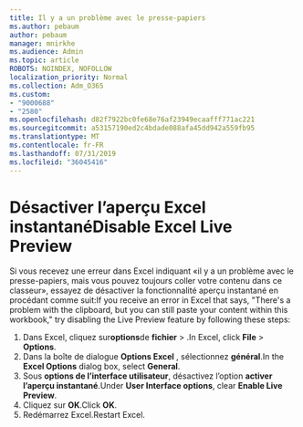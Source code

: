 ```yaml
---
title: Il y a un problème avec le presse-papiers
ms.author: pebaum
author: pebaum
manager: mnirkhe
ms.audience: Admin
ms.topic: article
ROBOTS: NOINDEX, NOFOLLOW
localization_priority: Normal
ms.collection: Adm_O365
ms.custom:
- "9000688"
- "2580"
ms.openlocfilehash: d82f7922bc0fe68e76af23949ecaafff771ac221
ms.sourcegitcommit: a53157190ed2c4bdade088afa45dd942a559fb95
ms.translationtype: MT
ms.contentlocale: fr-FR
ms.lasthandoff: 07/31/2019
ms.locfileid: "36045416"
---
```

# <a name="disable-excel-live-preview"></a><span data-ttu-id="5ae3b-102">Désactiver l’aperçu Excel instantané</span><span class="sxs-lookup"><span data-stu-id="5ae3b-102">Disable Excel Live Preview</span></span>

<span data-ttu-id="5ae3b-103">Si vous recevez une erreur dans Excel indiquant «il y a un problème avec le presse-papiers, mais vous pouvez toujours coller votre contenu dans ce classeur», essayez de désactiver la fonctionnalité aperçu instantané en procédant comme suit:</span><span class="sxs-lookup"><span data-stu-id="5ae3b-103">If you receive an error in Excel that says, "There's a problem with the clipboard, but you can still paste your content within this workbook," try disabling the Live Preview feature by following these steps:</span></span>

1. <span data-ttu-id="5ae3b-104">Dans Excel, cliquez sur**options**de **fichier** > .</span><span class="sxs-lookup"><span data-stu-id="5ae3b-104">In Excel, click **File** > **Options**.</span></span>
3. <span data-ttu-id="5ae3b-105">Dans la boîte de dialogue **Options Excel** , sélectionnez **général**.</span><span class="sxs-lookup"><span data-stu-id="5ae3b-105">In the **Excel Options** dialog box, select **General**.</span></span>
4. <span data-ttu-id="5ae3b-106">Sous **options de l’interface utilisateur**, désactivez l’option **activer l’aperçu instantané**.</span><span class="sxs-lookup"><span data-stu-id="5ae3b-106">Under **User Interface options**, clear **Enable Live Preview**.</span></span>
5. <span data-ttu-id="5ae3b-107">Cliquez sur **OK**.</span><span class="sxs-lookup"><span data-stu-id="5ae3b-107">Click **OK**.</span></span>
6. <span data-ttu-id="5ae3b-108">Redémarrez Excel.</span><span class="sxs-lookup"><span data-stu-id="5ae3b-108">Restart Excel.</span></span>